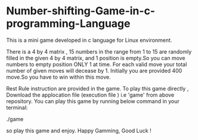 # Number-shifting-Game-in-c-programming-Language
This is a mini game developed in c language for Linux environment.

There is a 4 by 4 matrix , 15 numbers in the range from 1 to 15 are randomly filled in the given 4 by 4 matrix, and 1 position is empty.So you can move numbers to empty position ONLY 1 at time. For each valid move your total number of given moves will decease by 1. Initially you are provided 400 move.So you have to win within this move.

Rest Rule instruction are provided in the game. To play this game directly ,
Download the applocation file (execution file ) i.e 'game' from above repository. 
You can play this game by running below command in your terminal: 

./game

so play this game and enjoy. Happy Gamming, Good Luck !

